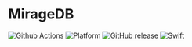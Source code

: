 # MirageDB

[![Github Actions](https://github.com/TheOddmen/MirageDB/workflows/Builder/badge.svg)](https://github.com/TheOddmen/MirageDB/actions)
![Platform](https://img.shields.io/badge/platform-macOS%20%7C%20Linux-lightgrey.svg?style=flat)
[![GitHub release](https://img.shields.io/github/release/TheOddmen/Float16.svg)](https://github.com/TheOddmen/MirageDB/releases)
[![Swift](https://img.shields.io/badge/swift-5.3-orange.svg?style=flat)](https://swift.org)
